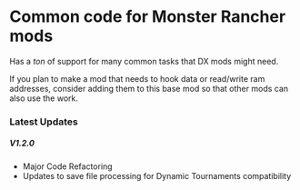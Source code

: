 ﻿# Common code for Monster Rancher mods

Has a *ton* of support for many common tasks that DX mods might need.

If you plan to make a mod that needs to hook data or read/write ram addresses,
consider adding them to this base mod so that other mods can also use the work.



### Latest Updates

##### V1.2.0

* Major Code Refactoring
* Updates to save file processing for Dynamic Tournaments compatibility
